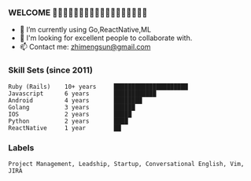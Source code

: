 ### WELCOME 👋👋👋👋👋👋👋👋👋👋👋👋👋👋👋👋👋👋

<!--
**zhimengsun/zhimengsun** is a ✨ _special_ ✨ repository because its `README.md` (this file) appears on your GitHub profile.

Here are some ideas to get you started:

- 🔭 I’m currently working on ...
- 🌱 I’m currently learning ...
- 👯 I’m looking to collaborate on ...
- 🤔 I’m looking for help with ...
- 💬 Ask me about ...
- 📫 How to reach me: ...
- 😄 Pronouns: ...
- ⚡ Fun fact: ...
-->
- 🌱 I’m currently using Go,ReactNative,ML
- 🤔 I'm looking for excellent people to collaborate with.
- 📫 Contact me: zhimengsun@gmail.com

### Skill Sets (since 2011)

```
Ruby (Rails)    10+ years     █████████████████████
Javascript      6 years       ████████████
Android         4 years       ████████
Golang          3 years       ██████
IOS             2 years       █████
Python          2 years       ████
ReactNative     1 year        ██
```

### Labels
```
Project Management, Leadship, Startup, Conversational English, Vim, JIRA
```

